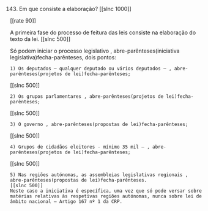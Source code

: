 143. Em que consiste a elaboração?
[[slnc 1000]]

[[rate 90]]

A primeira fase do processo de feitura das leis consiste na elaboração do texto da lei.
[[slnc 500]]

Só podem iniciar o processo legislativo , abre-parênteses(iniciativa legislativa)fecha-parênteses, dois pontos:

    1) Os deputados – qualquer deputado ou vários deputados – , abre-parênteses(projetos de lei)fecha-parênteses;
[[slnc 500]]

    2) Os grupos parlamentares , abre-parênteses(projetos de lei)fecha-parênteses;
[[slnc 500]]

    3) O governo , abre-parênteses(propostas de lei)fecha-parênteses;
[[slnc 500]]

    4) Grupos de cidadãos eleitores - mínimo 35 mil – , abre-parênteses(projetos de lei)fecha-parênteses;
[[slnc 500]]

    5) Nas regiões autónomas, as assembleias legislativas regionais , abre-parênteses(propostas de lei)fecha-parênteses.
    [[slnc 500]]
    Neste caso a iniciativa é específica, uma vez que só pode versar sobre matérias relativas às respetivas regiões autónomas, nunca sobre lei de âmbito nacional – Artigo 167 nº 1 da CRP.
